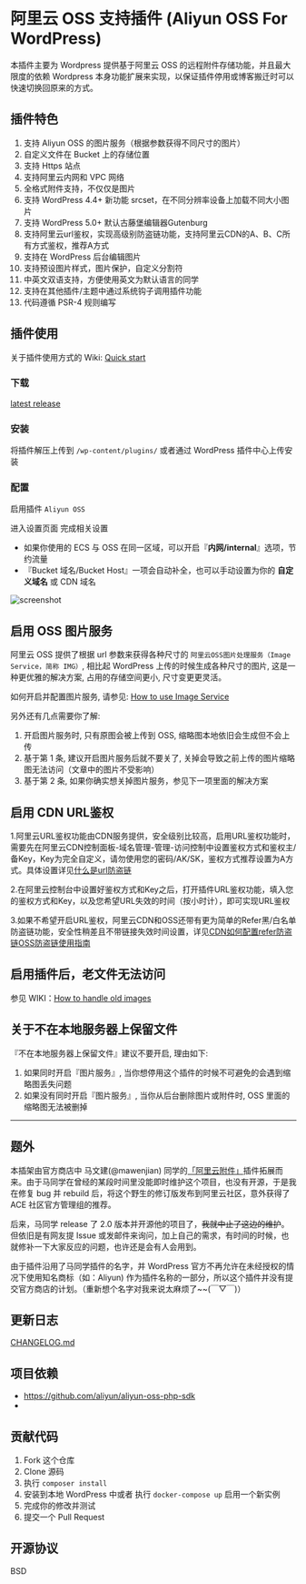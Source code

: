 # 阿里云 OSS 支持插件 (Aliyun OSS For WordPress)

本插件主要为 Wordpress 提供基于阿里云 OSS 的远程附件存储功能，并且最大限度的依赖 Wordpress 本身功能扩展来实现，以保证插件停用或博客搬迁时可以快速切换回原来的方式。

## 插件特色

1. 支持 Aliyun OSS 的图片服务（根据参数获得不同尺寸的图片）
2. 自定义文件在 Bucket 上的存储位置  
3. 支持 Https 站点
4. 支持阿里云内网和 VPC 网络
6. 全格式附件支持，不仅仅是图片
7. 支持 WordPress 4.4+ 新功能 srcset，在不同分辨率设备上加载不同大小图片
8. 支持 WordPress 5.0+ 默认古藤堡编辑器Gutenburg
9. 支持阿里云url鉴权，实现高级别防盗链功能，支持阿里云CDN的A、B、C所有方式鉴权，推荐A方式
10. 支持在 WordPress 后台编辑图片
11. 支持预设图片样式，图片保护，自定义分割符
12. 中英文双语支持，方便使用英文为默认语言的同学
13. 支持在其他插件/主题中通过系统钩子调用插件功能
14. 代码遵循 PSR-4 规则编写

## 插件使用

关于插件使用方式的 Wiki: [Quick start](https://github.com/IvanChou/aliyun-oss-support/wiki/Quick-start)

### 下载

[latest release](../../releases/latest)

### 安装

将插件解压上传到 `/wp-content/plugins/` 或者通过 WordPress 插件中心上传安装

### 配置

启用插件 `Aliyun OSS`

进入设置页面 完成相关设置

- 如果你使用的 ECS 与 OSS 在同一区域，可以开启『**内网/internal**』选项，节约流量
- 『Bucket 域名/Bucket Host』一项会自动补全，也可以手动设置为你的 **自定义域名** 或 CDN 域名

![screenshot](screenshot.png)

## 启用 OSS 图片服务

阿里云 OSS 提供了根据 url 参数来获得各种尺寸的 `阿里云OSS图片处理服务（Image Service，简称 IMG）`, 相比起 WordPress 上传的时候生成各种尺寸的图片, 这是一种更优雅的解决方案, 占用的存储空间更小, 尺寸变更更灵活。

如何开启并配置图片服务, 请参见: [How to use Image Service](https://github.com/IvanChou/aliyun-oss-support/wiki/How-to-use-Image-Service)

另外还有几点需要你了解:

1. 开启图片服务时, 只有原图会被上传到 OSS, 缩略图本地依旧会生成但不会上传
2. 基于第 1 条, 建议开启图片服务后就不要关了, 关掉会导致之前上传的图片缩略图无法访问（文章中的图片不受影响）
3. 基于第 2 条, 如果你确实想关掉图片服务，参见下一项里面的解决方案

## 启用 CDN URL鉴权

1.阿里云URL鉴权功能由CDN服务提供，安全级别比较高，启用URL鉴权功能时，需要先在阿里云CDN控制面板-域名管理-管理-访问控制中设置鉴权方式和鉴权主/备Key，Key为完全自定义，请勿使用您的密码/AK/SK，鉴权方式推荐设置为A方式。具体设置详见[什么是url防盗链](https://help.aliyun.com/document_detail/85117.html?spm=5176.11785003.domainDetail.2.1192142f7p1JWz)

2.在阿里云控制台中设置好鉴权方式和Key之后，打开插件URL鉴权功能，填入您的鉴权方式和Key，以及您希望URL失效的时间（按小时计），即可实现URL鉴权

3.如果不希望开启URL鉴权，阿里云CDN和OSS还带有更为简单的Refer黑/白名单防盗链功能，安全性稍差且不带链接失效时间设置，详见[CDN如何配置refer防盗链](https://help.aliyun.com/document_detail/27134.html?spm=5176.11785003.domainDetail.1.1192142f7p1JWz)[OSS防盗链使用指南](https://help.aliyun.com/document_detail/31869.html?spm=5176.8466029.referer.1.621714504i4WC3)

## 启用插件后，老文件无法访问

参见 WIKI：[How to handle old images](https://github.com/IvanChou/aliyun-oss-support/wiki/How-to-handle-old-images)

## 关于不在本地服务器上保留文件

『不在本地服务器上保留文件』建议不要开启, 理由如下:

1. 如果同时开启『图片服务』, 当你想停用这个插件的时候不可避免的会遇到缩略图丢失问题
2. 如果没有同时开启『图片服务』, 当你从后台删除图片或附件时, OSS 里面的缩略图无法被删掉

****

## 题外

本插架由官方商店中 马文建(@mawenjian) 同学的[「阿里云附件」](https://github.com/mawenjian/aliyun-oss-support)插件拓展而来。由于马同学在曾经的某段时间里没能即时维护这个项目，也没有开源，于是我在修复 bug 并 rebuild 后，将这个野生的修订版发布到阿里云社区，意外获得了 ACE 社区官方管理组的推荐。

后来，马同学 release 了 2.0 版本并开源他的项目了，~~我就中止了这边的维护~~。但依旧是有网友提 Issue 或发邮件来询问，加上自己的需求，有时间的时候，也就修补一下大家反应的问题，也许还是会有人会用到。

由于插件沿用了马同学插件的名字，并 WordPress 官方不再允许在未经授权的情况下使用知名商标（如：Aliyun) 作为插件名称的一部分，所以这个插件并没有提交官方商店的计划。（重新想个名字对我来说太麻烦了~~(￣▽￣)）

## 更新日志

[CHANGELOG.md](CHANGELOG.md)

## 项目依赖

- https://github.com/aliyun/aliyun-oss-php-sdk
- 
## 贡献代码

1. Fork 这个仓库
2. Clone 源码
3. 执行 `composer install`
4. 安装到本地 WordPress 中或者 执行 `docker-compose up` 启用一个新实例
5. 完成你的修改并测试
6. 提交一个 Pull Request

## 开源协议

BSD

